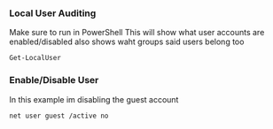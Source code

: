 ### Local User Auditing
Make sure to run in PowerShell
This will show what user accounts are enabled/disabled
also shows waht groups said users belong too

```
Get-LocalUser
``` 

### Enable/Disable User
In this example im disabling the guest account

```
net user guest /active no
```
